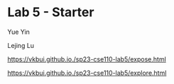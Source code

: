 # Lab 5 - Starter
Yue Yin

Lejing Lu

https://vkbui.github.io./sp23-cse110-lab5/expose.html

https://vkbui.github.io./sp23-cse110-lab5/explore.html
